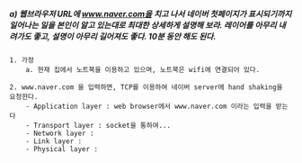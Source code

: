 ##### a) 웹브라우저 URL에 www.naver.com을 치고 나서 네이버 첫페이지가 표시되기까지 일어나는 일을 본인이 알고 있는대로 최대한 상세하게 설명해 보라. 레이어를 아무리 내려가도 좋고, 설명이 아무리 길어져도 좋다. 10분 동안 해도 된다.

	1. 가정 
		a. 현재 집에서 노트북을 이용하고 있으며, 노트북은 wifi에 연결되어 있다.
    
	2. www.naver.com 을 입력하면, TCP를 이용하여 네이버 server에 hand shaking을 요청한다.
		- Application layer : web browser에서 www.naver.com 이라는 입력을 받는다
		- Transport layer : socket을 통하여...
		- Network layer : 
		- Link layer : 
   		- Physical layer : 
